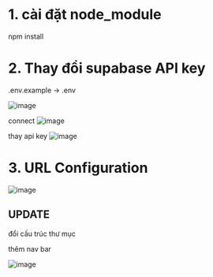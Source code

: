 # 1. cài đặt node_module

npm install

# 2. Thay đổi supabase API key

.env.example -> .env

![image](https://github.com/user-attachments/assets/4a87a4c1-56d1-4aaf-a0d7-d1e590902dc6)

connect
![image](https://github.com/user-attachments/assets/a78226ca-25b7-4157-8d8c-0b73ed9c0c1b)

thay api key
![image](https://github.com/user-attachments/assets/b6a92bd7-a7b9-442d-a8de-52716f96e236)



# 3. URL Configuration

![image](https://github.com/user-attachments/assets/57588817-f30d-4a47-ab98-1362123533d4)

## UPDATE

đổi cấu trúc thư mục

thêm nav bar

![image](https://github.com/user-attachments/assets/00131a35-dc2b-41fd-900c-393649102793)
